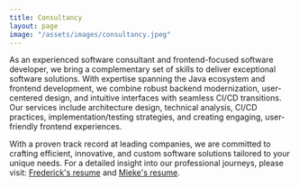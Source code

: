 ```yaml
---
title: Consultancy
layout: page
image: "/assets/images/consultancy.jpeg"
---
```


As an experienced software consultant and frontend-focused software developer, we bring a complementary set of skills to deliver exceptional software solutions. With expertise spanning the Java ecosystem and frontend development, we combine robust backend modernization, user-centered design, and intuitive interfaces with seamless CI/CD transitions. Our services include architecture design, technical analysis, CI/CD practices, implementation/testing strategies, and creating engaging, user-friendly frontend experiences.

With a proven track record at leading companies, we are committed to crafting efficient, innovative, and custom software solutions tailored to your unique needs. For a detailed insight into our professional journeys, please visit:
[Frederick's resume](https://fgaens.github.io/curriculum-vitae/) and [Mieke's resume](https://mi3k3.github.io/curriculum-vitae/).